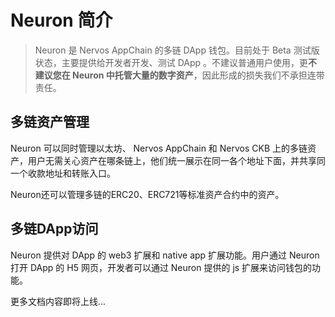 # Neuron 简介

> Neuron 是 Nervos AppChain 的多链 DApp 钱包。目前处于 Beta 测试版状态，主要提供给开发者开发、测试 DApp 。不建议普通用户使用，更**不建议您在 Neuron 中托管大量的数字资产**，因此形成的损失我们不承担连带责任。

## 多链资产管理

Neuron 可以同时管理以太坊、 Nervos AppChain 和 Nervos CKB 上的多链资产，用户无需关心资产在哪条链上，他们统一展示在同一各个地址下面，并共享同一个收款地址和转账入口。

Neuron还可以管理多链的ERC20、ERC721等标准资产合约中的资产。

## 多链DApp访问

Neuron 提供对 DApp 的 web3 扩展和 native app 扩展功能。用户通过 Neuron 打开 DApp 的 H5 网页，开发者可以通过 Neuron 提供的 js 扩展来访问钱包的功能。

更多文档内容即将上线...
